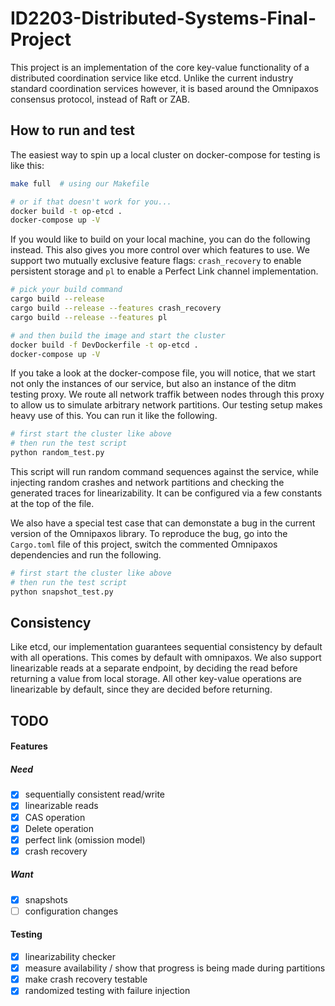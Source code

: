 # ID2203-Distributed-Systems-Final-Project
This project is an implementation of the core key-value functionality of a distributed coordination service
like etcd. Unlike the current industry standard coordination services however, it is based around the Omnipaxos
consensus protocol, instead of Raft or ZAB.

## How to run and test
The easiest way to spin up a local cluster on docker-compose for testing is like this:
```sh
make full  # using our Makefile

# or if that doesn't work for you...
docker build -t op-etcd .
docker-compose up -V
```
If you would like to build on your local machine, you can do the following instead.
This also gives you more control over which features to use. We support two mutually exclusive
feature flags: `crash_recovery` to enable persistent storage and `pl` to enable a Perfect Link channel
implementation.
```sh
# pick your build command
cargo build --release
cargo build --release --features crash_recovery
cargo build --release --features pl

# and then build the image and start the cluster
docker build -f DevDockerfile -t op-etcd .
docker-compose up -V
```
If you take a look at the docker-compose file, you will notice, that we start not only the instances of our
service, but also an instance of the ditm testing proxy. We route all network traffik between nodes through this proxy
to allow us to simulate arbitrary network partitions.
Our testing setup makes heavy use of this. You can run it like the following.
```sh
# first start the cluster like above
# then run the test script
python random_test.py
```
This script will run random command sequences against the service, while injecting random crashes and network
partitions and checking the generated traces for linearizability. It can be configured via a few constants at the top of the file.

We also have a special test case that can demonstate a bug in the current version of the Omnipaxos library.
To reproduce the bug, go into the `Cargo.toml` file of this project, switch the commented Omnipaxos dependencies and run the following.
```sh
# first start the cluster like above
# then run the test script
python snapshot_test.py
```

## Consistency
Like etcd, our implementation guarantees sequential consistency by default with all operations. This comes by default with omnipaxos.
We also support linearizable reads at a separate endpoint, by deciding the read before returning a value from local storage. All other
key-value operations are linearizable by default, since they are decided before returning.

## TODO
#### Features
##### Need
- [x] sequentially consistent read/write
- [x] linearizable reads
- [x] CAS operation
- [x] Delete operation
- [x] perfect link (omission model)
- [x] crash recovery
##### Want
- [x] snapshots
- [ ] configuration changes
#### Testing
- [x] linearizability checker
- [x] measure availability / show that progress is being made during partitions
- [x] make crash recovery testable
- [x] randomized testing with failure injection
